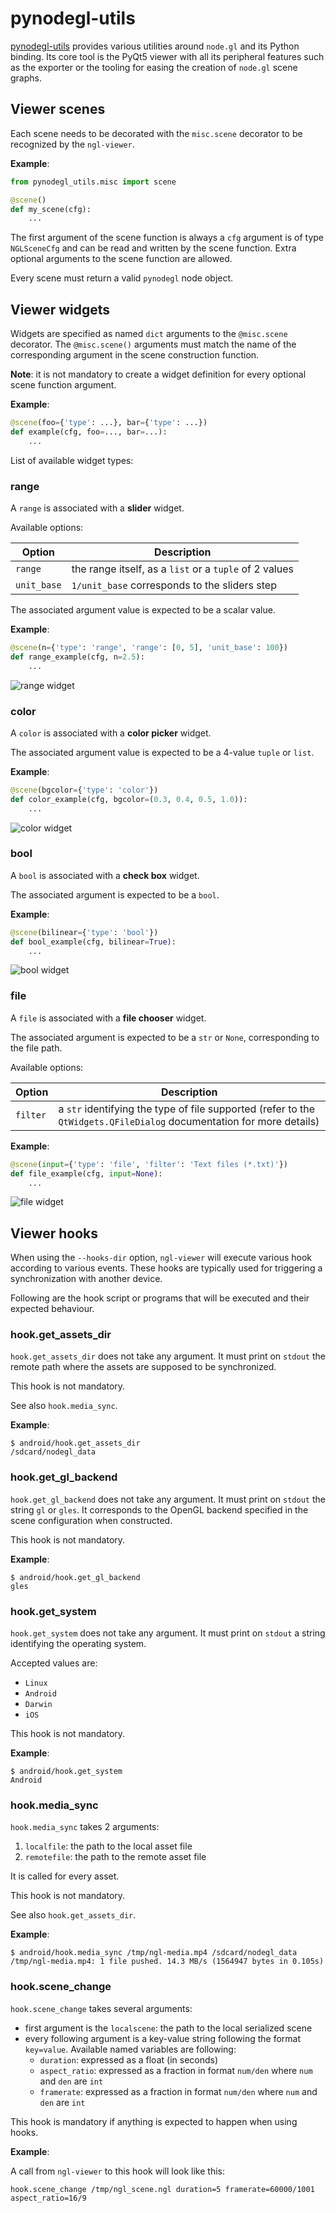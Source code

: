pynodegl-utils
==============

[pynodegl-utils][pynodegl-utils] provides various utilities around `node.gl`
and its Python binding. Its core tool is the PyQt5 viewer with all its
peripheral features such as the exporter or the tooling for easing the
creation of `node.gl` scene graphs.

[pynodegl-utils]: /pynodegl-utils


## Viewer scenes

Each scene needs to be decorated with the `misc.scene` decorator to be
recognized by the `ngl-viewer`.

**Example**:

```python
from pynodegl_utils.misc import scene

@scene()
def my_scene(cfg):
    ...
```

The first argument of the scene function is always a `cfg` argument is of type
`NGLSceneCfg` and can be read and written by the scene function. Extra optional
arguments to the scene function are allowed.

Every scene must return a valid `pynodegl` node object.


## Viewer widgets

Widgets are specified as named `dict` arguments to the `@misc.scene` decorator.
The `@misc.scene()` arguments must match the name of the corresponding argument
in the scene construction function.

**Note**: it is not mandatory to create a widget definition for every optional
scene function argument.

**Example**:

```python
@scene(foo={'type': ...}, bar={'type': ...})
def example(cfg, foo=..., bar=...):
    ...
```

List of available widget types:

### range

A `range` is associated with a **slider** widget.

Available options:

Option      | Description
----------- | -----------
`range`     | the range itself, as a `list` or a `tuple` of 2 values
`unit_base` | `1/unit_base` corresponds to the sliders step

The associated argument value is expected to be a scalar value.

**Example**:

```python
@scene(n={'type': 'range', 'range': [0, 5], 'unit_base': 100})
def range_example(cfg, n=2.5):
    ...
```

![range widget](img/widget-range.png)

### color

A `color` is associated with a **color picker** widget.

The associated argument value is expected to be a 4-value `tuple` or `list`.

**Example**:

```python
@scene(bgcolor={'type': 'color'})
def color_example(cfg, bgcolor=(0.3, 0.4, 0.5, 1.0)):
    ...
```

![color widget](img/widget-color.png)

### bool

A `bool` is associated with a **check box** widget.

The associated argument is expected to be a `bool`.

**Example**:

```python
@scene(bilinear={'type': 'bool'})
def bool_example(cfg, bilinear=True):
    ...
```

![bool widget](img/widget-bool.png)

### file

A `file` is associated with a **file chooser** widget.

The associated argument is expected to be a `str` or `None`, corresponding to
the file path.

Available options:

Option      | Description
----------- | -----------
`filter`    | a `str` identifying the type of file supported (refer to the `QtWidgets.QFileDialog` documentation for more details)

**Example**:

```python
@scene(input={'type': 'file', 'filter': 'Text files (*.txt)'})
def file_example(cfg, input=None):
    ...
```

![file widget](img/widget-file.png)


## Viewer hooks

When using the `--hooks-dir` option, `ngl-viewer` will execute various hook
according to various events. These hooks are typically used for triggering a
synchronization with another device.

Following are the hook script or programs that will be executed and their
expected behaviour.

### hook.get_assets_dir

`hook.get_assets_dir` does not take any argument. It must print on `stdout` the
remote path where the assets are supposed to be synchronized.

This hook is not mandatory.

See also `hook.media_sync`.

**Example**:

```shell
$ android/hook.get_assets_dir
/sdcard/nodegl_data
```

### hook.get_gl_backend

`hook.get_gl_backend` does not take any argument. It must print on `stdout` the
string `gl` or `gles`. It corresponds to the OpenGL backend specified in the
scene configuration when constructed.

This hook is not mandatory.

**Example**:

```shell
$ android/hook.get_gl_backend
gles
```

### hook.get_system

`hook.get_system` does not take any argument. It must print on `stdout` a
string identifying the operating system.

Accepted values are:

- `Linux`
- `Android`
- `Darwin`
- `iOS`

This hook is not mandatory.

**Example**:

```shell
$ android/hook.get_system
Android
```

### hook.media_sync

`hook.media_sync` takes 2 arguments:

1. `localfile`: the path to the local asset file
2. `remotefile`: the path to the remote asset file

It is called for every asset.

This hook is not mandatory.

See also `hook.get_assets_dir`.

**Example**:

```shell
$ android/hook.media_sync /tmp/ngl-media.mp4 /sdcard/nodegl_data
/tmp/ngl-media.mp4: 1 file pushed. 14.3 MB/s (1564947 bytes in 0.105s)
```

### hook.scene_change

`hook.scene_change` takes several arguments:

- first argument is the `localscene`: the path to the local serialized scene
- every following argument is a key-value string following the format
  `key=value`. Available named variables are following:
  - `duration`: expressed as a float (in seconds)
  - `aspect_ratio`: expressed as a fraction in format `num/den` where `num` and `den` are `int`
  - `framerate`: expressed as a fraction in format `num/den` where `num` and `den` are `int`

This hook is mandatory if anything is expected to happen when using hooks.

**Example**:

A call from `ngl-viewer` to this hook will look like this:

```shell
hook.scene_change /tmp/ngl_scene.ngl duration=5 framerate=60000/1001 aspect_ratio=16/9
```
